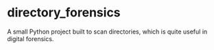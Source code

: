 # directory_forensics
A small Python project built to scan directories, which is quite useful in digital forensics.
